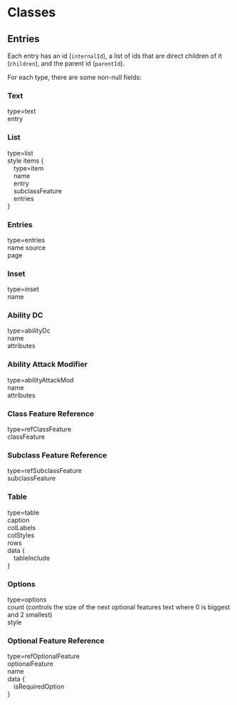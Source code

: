 # Classes

## Entries

Each entry has an id (`internalId`), a list of ids that are direct children of it (`children`), and the parent
id (`parentId`).

For each type, there are some non-null fields:

### Text

type=text  
entry

### List

type=list  
style
items {  
&emsp;type=item  
&emsp;name  
&emsp;entry    
&emsp;subclassFeature  
&emsp;entries    
}

### Entries

type=entries  
name
source  
page

### Inset

type=inset  
name

### Ability DC

type=abilityDc  
name  
attributes

### Ability Attack Modifier

type=abilityAttackMod  
name  
attributes

### Class Feature Reference

type=refClassFeature  
classFeature

### Subclass Feature Reference

type=refSubclassFeature  
subclassFeature

### Table

type=table  
caption  
colLabels  
colStyles  
rows  
data {  
&emsp;tableInclude   
}

### Options

type=options  
count (controls the size of the next optional features text where 0 is biggest and 2 smallest)  
style

### Optional Feature Reference

type=refOptionalFeature  
optionalFeature  
name  
data {  
&emsp;isRequiredOption  
}